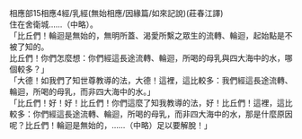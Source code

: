 相應部15相應4經/乳經(無始相應/因緣篇/如來記說)(莊春江譯)  
住在舍衛城……（中略）。  
「比丘們！輪迴是無始的，無明所蓋、渴愛所繫之眾生的流轉、輪迴，起始點是不被了知的。  
比丘們！你們怎麼想：你們經這長途流轉、輪迴，所喝的母乳與四大海中的水，哪個較多？」  
「大德！如我們了知世尊教導的法，大德！這裡，這比較多：我們經這長途流轉、輪迴，所喝的母乳，而非四大海中的水。」  
「比丘們！好！好！比丘們！你們這麼了知我教導的法，好！比丘們！這裡，這比較多：你們經這長途流轉、輪迴，所喝的母乳，而非四大海中的水，那是什麼原因呢？比丘們！輪迴是無始的，……（中略）足以要解脫！」  
  
  
